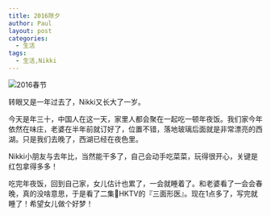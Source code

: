 ```yaml
---
title: 2016除夕
author: Paul
layout: post
categories:
  - 生活
tags:
  - 生活,Nikki
---
```


![2016春节](http://img.hz.mk/2016-0103/SpringFestivalEve.jpg)

转眼又是一年过去了，Nikki又长大了一岁。

今天是年三十，中国人在这一天，家里人都会聚在一起吃一顿年夜饭。我们家今年依然在味庄，老婆在半年前就订好了，位置不错，落地玻璃后面就是非常漂亮的西湖。只是我们去晚了，西湖已经在夜色里。

Nikki小朋友与去年比，当然能干多了，自己会动手吃菜菜，玩得很开心，关键是红包拿得多多！

吃完年夜饭，回到自己家，女儿估计也累了，一会就睡着了。和老婆看了一会会春晚，真的没啥意思，于是看了二集HKTV的『三面形医』。现在1点多了，写完就睡了！希望女儿做个好梦！